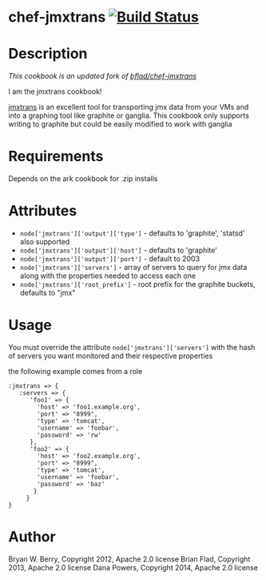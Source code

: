 # chef-jmxtrans [![Build Status](https://secure.travis-ci.org/dpkp/chef-jmxtrans.png?branch=master)](http://travis-ci.org/dpkp/chef-jmxtrans)

Description
===========

_This cookbook is an updated fork of [bflad/chef-jmxtrans](https://github.com/bflad/chef-jmxtrans)_

I am the jmxtrans cookbook!

[jmxtrans](https://github.com/jmxtrans/jmxtrans) is an excellent tool
for transporting jmx data from your VMs and into a graphing tool like
graphite or ganglia. This cookbook only supports writing to graphite
but could be easily modified to work with ganglia


Requirements
============

Depends on the ark cookbook for .zip installs

Attributes
==========

* `node['jmxtrans']['output']['type']` - defaults to 'graphite', 'statsd' also supported
* `node['jmxtrans']['output']['host']` - defaults to 'graphite'
* `node['jmxtrans']['output']['port']` - default to 2003
* `node['jmxtrans']['servers']` - array of servers to query for jmx data
  along with the properties needed to access each one
* `node['jmxtrans']['root_prefix']` - root prefix for the graphite
  buckets, defaults to "jmx"
  

Usage
=====

You must override the attribute `node['jmxtrans']['servers']` with the
hash of servers you want monitored and their respective properties

the following example comes from a role

```
:jmxtrans => {
   :servers => {
      'foo1' => {
        'host' => 'foo1.example.org',
        'port' => "8999",
        'type' => 'tomcat',
        'username' => 'foobar',
        'password' => 'rw'
      },
      'foo2' => {
        'host' => 'foo2.example.org',
        'port' => "8999",
        'type' => 'tomcat',
        'username' => 'foobar',
        'password' => 'baz'
       }
     }
}
```

Author
======

Bryan W. Berry, Copyright 2012, Apache 2.0 license
Brian Flad, Copyright 2013, Apache 2.0 license
Dana Powers, Copyright 2014, Apache 2.0 license
